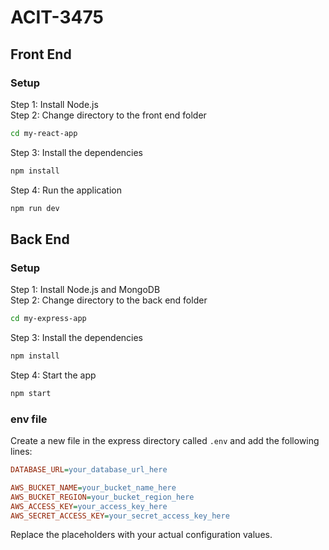# ACIT-3475

## Front End

### Setup
Step 1: Install Node.js  
Step 2: Change directory to the front end folder  
```bash
cd my-react-app
```
Step 3: Install the dependencies  
```bash
npm install
```
Step 4: Run the application  
```bash
npm run dev
```

## Back End

### Setup
Step 1: Install Node.js and MongoDB  
Step 2: Change directory to the back end folder  
```bash
cd my-express-app
```
Step 3: Install the dependencies  
```bash
npm install
```
Step 4: Start the app  
```bash
npm start
```
### env file
Create a new file in the express directory called `.env` and add the following lines:
```ini
DATABASE_URL=your_database_url_here

AWS_BUCKET_NAME=your_bucket_name_here
AWS_BUCKET_REGION=your_bucket_region_here
AWS_ACCESS_KEY=your_access_key_here
AWS_SECRET_ACCESS_KEY=your_secret_access_key_here
```
Replace the placeholders with your actual configuration values.

